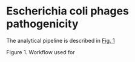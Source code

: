 # Escherichia coli phages pathogenicity

The analytical pipeline is described in [Fig. 1]("data/Fig.1_workflow.png")

Figure 1. Workflow used for 

